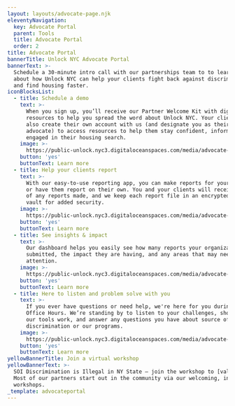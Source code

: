 ```yaml
---
layout: layouts/advocate-page.njk
eleventyNavigation:
  key: Advocate Portal
  parent: Tools
  title: Advocate Portal
  order: 2
title: Advocate Portal
bannerTitle: Unlock NYC Advocate Portal
bannerText: >-
  Schedule a 30-minute intro call with our partnerships team to to learn more
  about how Unlock NYC can help your clients fight back against discrimination
  and find housing faster.
iconBlocksList:
  - title: Schedule a demo
    text: >-
      When you sign up, you’ll receive our Partner Welcome Kit with digital
      resources to help you spread the word about Unlock NYC. Your clients can
      also create their own account with us (and designate you as their
      advocate) to access resources to help them stay confident, informed, and
      engaged in their housing search.
    image: >-
      https://public-unlock.nyc3.digitaloceanspaces.com/media/advocate-Image-1.png
    button: 'yes'
    buttonText: Learn more
  - title: Help your clients report
    text: >-
      With our easy-to-use reporting app, you can make reports for your clients
      or have them report on their own. You and your clients will receive a copy
      of any reports made, and we keep each report file in an encrypted digital
      vault for added security.
    image: >-
      https://public-unlock.nyc3.digitaloceanspaces.com/media/advocate-Image-2.png
    button: 'yes'
    buttonText: Learn more
  - title: See insights & impact
    text: >-
      Our dashboard helps you easily see how many reports your organization has
      submitted, the impact they are having, and any areas that may need your
      attention.
    image: >-
      https://public-unlock.nyc3.digitaloceanspaces.com/media/advocate-Image-3.png
    button: 'yes'
    buttonText: Learn more
  - title: Here to listen and problem solve with you
    text: >-
      If you ever have questions or need help, we're here for you during our
      Office Hours. We’re standing by to listen to your challenges, show you how
      our tools work, and answer any questions you have about source of income
      discrimination or our programs.
    image: >-
      https://public-unlock.nyc3.digitaloceanspaces.com/media/advocate-Image-4.png
    button: 'yes'
    buttonText: Learn more
yellowBannerTitle: Join a virtual workshop
yellowBannerText: >-
  SOI Discrimination is Illegal in NY State – join the workshop to [value prop.]
  Most of our partners start out in the community via our welcoming, informative
  workshops.
_template: advocateportal
---
```


